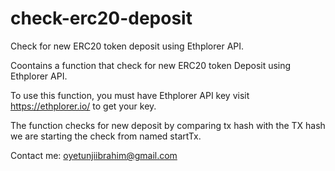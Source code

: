 # check-erc20-deposit
Check for new ERC20 token deposit using Ethplorer API.

Coontains a function that check for new ERC20 token Deposit using Ethplorer API.

To use this function, you must have Ethplorer API key visit https://ethplorer.io/ to get your key.

The function checks for new deposit by comparing tx hash with the TX hash we are starting the check from named startTx.

Contact me: oyetunjiibrahim@gmail.com
